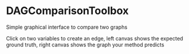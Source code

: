 # DAGComparisonToolbox
Simple graphical interface to compare two graphs

Click on two variables to create an edge, left canvas shows the expected ground truth, right canvas shows the graph your method predicts
